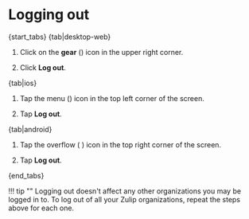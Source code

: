 # Logging out

{start_tabs}
{tab|desktop-web}

1. Click on the **gear** (<i class="fa fa-cog"></i>) icon in the upper
right corner.

2. Click **Log out**.

{tab|ios}

1. Tap the menu (<i class="fa fa-reorder"></i>) icon in the top left
corner of the screen.

2. Tap **Log out**.

{tab|android}

1. Tap the overflow ( <i class="fa fa-ellipsis-v"></i> ) icon in
the top right corner of the screen.

2. Tap **Log out**.

{end_tabs}

!!! tip ""
    Logging out doesn't affect any other organizations you may be logged in
    to. To log out of all your Zulip organizations, repeat the steps above
    for each one.
